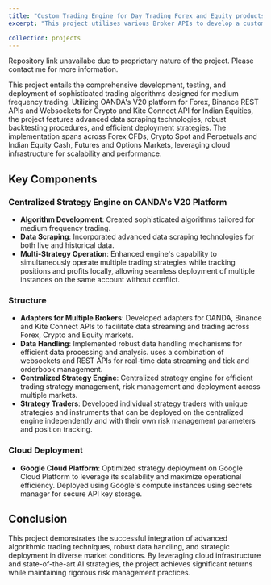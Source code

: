 ```yaml
---
title: "Custom Trading Engine for Day Trading Forex and Equity products"
excerpt: "This project utilises various Broker APIs to develop a custom trading engine for day trading Forex, Crypto and Equity products. The engine is capable of handling multiple strategies and deploying them in real-time. It also features a robust backtesting module and cloud deployment capabilities for live trading"

collection: projects
---
```

Repository link unavailabe due to proprietary nature of the project. Please contact me for more information.

This project entails the comprehensive development, testing, and deployment of sophisticated trading algorithms designed for medium frequency trading. Utilizing OANDA's V20 platform for Forex, Binance REST APIs and Websockets for Crypto and Kite Connect API for Indian Equities, the project features advanced data scraping technologies, robust backtesting procedures, and efficient deployment strategies. The implementation spans across Forex CFDs, Crypto Spot and Perpetuals and Indian Equity Cash, Futures and Options Markets, leveraging cloud infrastructure for scalability and performance.

## Key Components

### Centralized Strategy Engine on OANDA's V20 Platform

- **Algorithm Development**: Created sophisticated algorithms tailored for medium frequency trading.
- **Data Scraping**: Incorporated advanced data scraping technologies for both live and historical data.
- **Multi-Strategy Operation**: Enhanced engine's capability to simultaneously operate multiple trading strategies while tracking positions and profits locally, allowing seamless deployment of multiple instances on the same account without conflict.

### Structure

- **Adapters for Multiple Brokers**: Developed adapters for OANDA, Binance and Kite Connect APIs to facilitate data streaming and trading across Forex, Crypto and Equity markets.
- **Data Handling**: Implemented robust data handling mechanisms for efficient data processing and analysis. uses a combination of websockets and REST APIs for real-time data streaming and tick and orderbook management.
- **Centralized Strategy Engine**: Centralized strategy engine for efficient trading strategy management, risk management and deployment across multiple markets.
- **Strategy Traders**: Developed individual strategy traders with unique strategies and instruments that can be deployed on the centralized engine independently and with their own risk management parameters and position tracking.

### Cloud Deployment

- **Google Cloud Platform**: Optimized strategy deployment on Google Cloud Platform to leverage its scalability and maximize operational efficiency. Deployed using Google's compute instances using secrets manager for secure API key storage.

## Conclusion

This project demonstrates the successful integration of advanced algorithmic trading techniques, robust data handling, and strategic deployment in diverse market conditions. By leveraging cloud infrastructure and state-of-the-art AI strategies, the project achieves significant returns while maintaining rigorous risk management practices.
